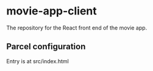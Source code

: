 # movie-app-client
The repository for the React front end of the movie app.

## Parcel configuration
Entry is at src/index.html
